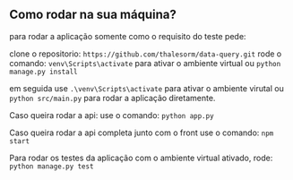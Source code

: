 ## Como rodar na sua máquina?

para rodar a aplicação somente como o requisito do teste pede:

clone o repositorio:
```https://github.com/thalesorm/data-query.git``` 
rode o comando:
```venv\Scripts\activate```
para ativar o ambiente virtual ou
```python manage.py install```

em seguida use
```.\venv\Scripts\activate```
para ativar o ambiente virutal ou
```python src/main.py```
para rodar a aplicação diretamente.

Caso queira rodar a api: use o comando:
```python app.py```

Caso queira rodar a api completa junto com o front use o comando:
```npm start```

Para rodar os testes da aplicação com o ambiente virtual ativado, rode:
```python manage.py test ```
